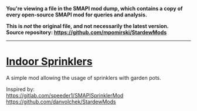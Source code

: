 **You're viewing a file in the SMAPI mod dump, which contains a copy of every open-source SMAPI mod
for queries and analysis.**

**This is _not_ the original file, and not necessarily the latest version.**  
**Source repository: https://github.com/mpomirski/StardewMods**

----

# [Indoor Sprinklers](https://www.nexusmods.com/stardewvalley/mods/21124)
A simple mod allowing the usage of sprinklers with garden pots.

Inspired by:  
https://gitlab.com/speeder1/SMAPISprinklerMod  
https://github.com/danvolchek/StardewMods
